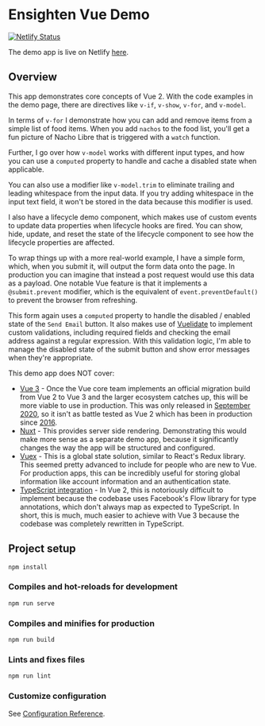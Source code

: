 # Ensighten Vue Demo

[![Netlify Status](https://api.netlify.com/api/v1/badges/02fd2ca6-484e-46a6-9b82-41e2bdc892b0/deploy-status)](https://app.netlify.com/sites/ensighten-vue-demo/deploys)

The demo app is live on Netlify [here](https://ensighten-vue-demo.netlify.app).

## Overview
This app demonstrates core concepts of Vue 2. With the code examples in the demo page, there are directives like `v-if`, `v-show`, `v-for`, and `v-model`. 

In terms of `v-for` I demonstrate how you can add and remove items from a simple list of food items. When you add `nachos` to the food list, you'll get a fun picture of Nacho Libre that is triggered with a `watch` function.

Further, I go over how `v-model` works with different input types, and how you can use a `computed` property to handle and cache a disabled state when applicable. 

You can also use a modifier like `v-model.trim` to eliminate trailing and leading whitespace from the input data. If you try adding whitespace in the input text field, it won't be stored in the data because this modifier is used. 

I also have a lifecycle demo component, which makes use of custom events to update data properties when lifecycle hooks are fired. You can show, hide, update, and reset the state of the lifecycle component to see how the lifecycle properties are affected.

To wrap things up with a more real-world example, I have a simple form, which, when you submit it, will output the form data onto the page. In production you can imagine that instead a post request would use this data as a payload. One notable Vue feature is that it implements a `@submit.prevent` modifier, which is the equivalent of `event.preventDefault()` to prevent the browser from refreshing.

This form again uses a `computed` property to handle the disabled / enabled state of the `Send Email` button. It also makes use of [Vuelidate](https://vuelidate.js.org) to implement custom validations, including required fields and checking the email address against a regular expression. With this validation logic, I'm able to manage the disabled state of the submit button and show error messages when they're appropriate.

This demo app does NOT cover:
- [Vue 3](https://v3.vuejs.org/) - Once the Vue core team implements an official migration build from Vue 2 to Vue 3 and the larger ecosystem catches up, this will be more viable to use in production. This was only released in [September 2020](https://github.com/vuejs/vue-next/releases/tag/v3.0.0?ref=madewithvuejs.com), so it isn't as battle tested as Vue 2 which has been in production since [2016](https://medium.com/the-vue-point/vue-2-0-is-here-ef1f26acf4b8).
- [Nuxt](https://nuxtjs.org/) - This provides server side rendering. Demonstrating this would make more sense as a separate demo app, because it significantly changes the way the app will be structured and configured.
- [Vuex](https://vuex.vuejs.org/) - This is a global state solution, similar to React's Redux library. This seemed pretty advanced to include for people who are new to Vue. For production apps, this can be incredibly useful for storing global information like account information and an authentication state.
- [TypeScript integration](https://vuejs.org/v2/guide/typescript.html) - In Vue 2, this is notoriously difficult to implement because the codebase uses Facebook's Flow library for type annotations, which don't always map as expected to TypeScript. In short, this is much, much easier to achieve with Vue 3 because the codebase was completely rewritten in TypeScript.

## Project setup
```
npm install
```

### Compiles and hot-reloads for development
```
npm run serve
```

### Compiles and minifies for production
```
npm run build
```

### Lints and fixes files
```
npm run lint
```

### Customize configuration
See [Configuration Reference](https://cli.vuejs.org/config/).
